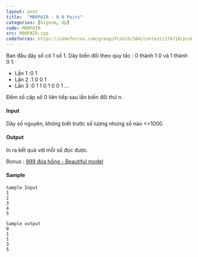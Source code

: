 ```yaml
---
layout: post
title:  "M00PAIR - 0 0 Pairs"
categories: [bignum, dp]
code: M00PAIR
src: M00PAIR.cpp
codeforces: https://codeforces.com/group/FLVn1Sc504/contest/274710/problem/K
---
```


Ban đầu dãy số có 1 số 1. Dãy biến đổi theo quy tắc : 0 thành 1 0 và 1 thành 0 1.

+ Lần 1 :0 1
+ Lần 2 :1 0 0 1
+ Lần 3 :0 1 1 0 1 0 0 1
...

Đếm số cặp số 0 liên tiếp sau lần biến đổi thứ n.

#### Input

Dãy số nguyên, không biết trước số lượng nhưng số nào <=1000.  

#### Output

In ra kết quả với mỗi số đọc được.  

Bonus : [999 đóa hồng - Beautiful model](http://www.youtube.com/watch?v=sXQXnGqHfvc)

#### Sample

```
Sample Input   
1  
2   
3   
4  
5   

Sample output   
0  
1   
1  
3  
5  
```

<!--more-->


